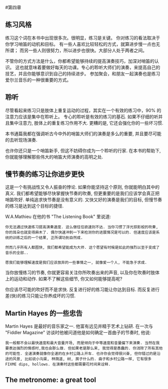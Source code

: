 #第四章

## 练习风格

练习这个词在本书中出现很多次。很明显，练习是关键。
你对练习的看法取决于你学习哨笛的动机和目标。
有一些人喜欢比较轻松的方式，就算进步慢一点也无所谓；
而另一些人则很努力，所以进步也很快。大部分人处于两者之间。

不管你的方式方法是什么，你都希望能够持续的提高演奏技巧，加深对哨笛的认识。
这也就意味着要做好每天的功课。专心的聆听大师们的演奏，来提高自己的技艺，并且你能够意识到自己的持续进步。
参加聚会，和朋友一起演奏也是练习爱尔兰音乐的一种很重要的方式。

## 聆听
尽管看起来练习只是肢体上重复运动的过程，其实在一个有效的练习中，90% 的注意力应该是集中在聆听上。
专心的聆听是有效的练习的基石. 如果不仔细的听并且集中注意力, 肢体上的重复练习作用不大. 更糟的是, 它还会强化你的一些坏习惯.

本书通篇我都在强调听古今中外的哨笛大师们的演奏是多么的重要, 并且要尽可能的去听现场演奏.

也许你还只是一个哨笛新手, 但这不妨碍你成为一个聆听的行家. 在本书的帮助下, 你就能够理解那些伟大的哨笛大师演奏的高明之处.

## 慢节奏的练习让你进步更快

这是一个有挑战性又令人振奋的悖论. 如果你能坚持这个原则, 你就能明白其中的真义. 我们都希望能够尽快掌握快节奏的吹奏, 但更重要的是我们应该学会真正把哨笛吹好. 单纯追求快节奏是没有意义的. 又快又好的演奏是我们的目标, 但慢节奏的练习是达到这个目标的捷径.

W.A.Mathieu 在他的书 "The Listening Book" 里说道:

	你无法通过快速练习提高演奏速度. 这么做往往欲速则不达. 当你习惯了浮光掠影般的吹奏, 你的耳朵也就变得麻木了. 偶尔快速冲刺一下来检测你的进展情况是可以的. 但速度应该是系统的训练之后的一个结果, 正所谓功到自然成.

	然而几乎所有人都图快, 我们都希望能成为大师. 这个愿望有时候是如此的强烈以至于变成了音乐的全部..

	愿我们能够理解速度是我们应该放弃的一些事情之一, 就像爱一个人, 不能急于求成.


当你放慢练习的节奏, 你就更容易关注你所吹奏出来的声音, 以及你在吹奏时肢体上的运动和动作. 如果不了解这些细节, 你又如何能够提高呢?

你应该尽可能的吹好而不是求快. 反复进行好的练习能让你达到目标. 而反复进行差(快)的练习只能让你养成坏的习惯.

## Martin Hayes 的一些忠告

Martin Hayes 是最好的音乐家之一. 他富有远见并精于艺术上钻研. 在一次与 "Fiddler Magazine" 访谈时他被问道他是如何确定一首曲子的节奏时, 他说:

	我一般都不会以最快速度和最大音量开场, 而是倾向于中等速度和音量偏下来演奏. 当然在我要表达强烈的情感时,我也会那么做. 但如果老是那么来, 我觉得是愚蠢的. 你消除了所有其他的可能性. 全速演奏就像你全速的在乡村公路上开车. 也许你会觉得很兴奋, 但你错过的是沿途的风景, 比如说小沟渠, 林荫道, 树, 房子什么的. 曲子和乡村公路一样, 它有很多 FIXME dips, hollows. 在演奏时这些都需要花时间来诠释. 

## The metronome: a great tool